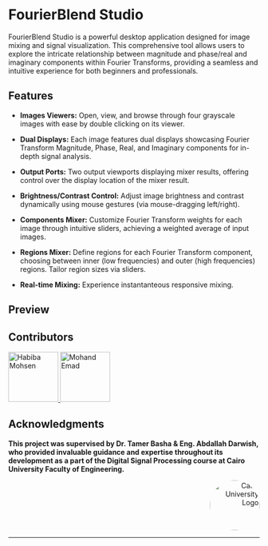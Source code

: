 # FourierBlend Studio

FourierBlend Studio is a powerful desktop application designed for image mixing and signal visualization. This comprehensive tool allows users to explore the intricate relationship between magnitude and phase/real and imaginary components within Fourier Transforms, providing a seamless and intuitive experience for both beginners and professionals.

## Features

- **Images Viewers:** Open, view, and browse through four grayscale images with ease by double clicking on its viewer. 

- **Dual Displays:** Each image features dual displays showcasing Fourier Transform Magnitude, Phase, Real, and Imaginary components for in-depth signal analysis.

- **Output Ports:** Two output viewports displaying mixer results, offering control over the display location of the mixer result.

- **Brightness/Contrast Control:** Adjust image brightness and contrast dynamically using mouse gestures (via mouse-dragging left/right).

- **Components Mixer:** Customize Fourier Transform weights for each image through intuitive sliders, achieving a weighted average of input images.

- **Regions Mixer:** Define regions for each Fourier Transform component, choosing between inner (low frequencies) and outer (high frequencies) regions. Tailor region sizes via sliders.

- **Real-time Mixing:** Experience instantanteous responsive mixing.
## Preview

## Contributors
 <a href="https://github.com/Habiba-Mohsen">
    <img src="https://github.com/Habiba-Mohsen.png" width="100px" alt="Habiba Mohsen">
  </a>
  <a href="https://github.com/mohandemadx">
    <img src="https://github.com/mohandemadx.png" width="100px" alt="Mohand Emad">
  </a>

## Acknowledgments

**This project was supervised by Dr. Tamer Basha & Eng. Abdallah Darwish, who provided invaluable guidance and expertise throughout its development as a part of the Digital Signal Processing course at Cairo University Faculty of Engineering.**

<div style="text-align: right">
    <img src="https://imgur.com/Wk4nR0m.png" alt="Cairo University Logo" width="100" style="border-radius: 50%;"/>
</div>

---
